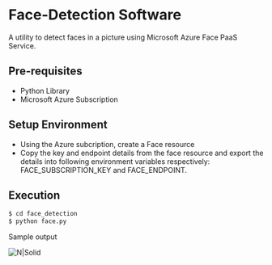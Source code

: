 # Face-Detection Software
A utility to detect faces in a picture using Microsoft Azure Face PaaS Service. 

## Pre-requisites
- Python Library
- Microsoft Azure Subscription

## Setup Environment
- Using the Azure subcription, create a Face resource
- Copy the key and endpoint details from the face resource and export the details into following environment variables respectively:
FACE_SUBSCRIPTION_KEY and FACE_ENDPOINT.

## Execution

```sh
$ cd face_detection
$ python face.py
```

Sample output

![N|Solid](https://docs.microsoft.com/en-us/azure/cognitive-services/Face/images/face-rectangle-result.png)

